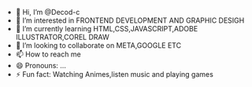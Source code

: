 - 👋 Hi, I’m @Decod-c
- 👀 I’m interested in FRONTEND DEVELOPMENT AND GRAPHIC DESIGH
- 🌱 I’m currently learning HTML,CSS,JAVASCRIPT,ADOBE ILLUSTRATOR,COREL DRAW
- 💞️ I’m looking to collaborate on META,GOOGLE ETC
- 📫 How to reach me 
- 😄 Pronouns: ...
- ⚡ Fun fact: Watching Animes,listen music and playing games

<!---
Decod-c/Decod-c is a ✨ special ✨ repository because its `README.md` (this file) appears on your GitHub profile.
You can click the Preview link to take a look at your changes.
--->
